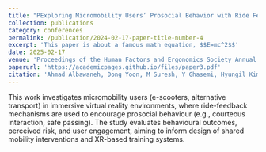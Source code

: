 ```yaml
---
title: "PExploring Micromobility Users’ Prosocial Behavior with Ride Feedback in Immersive Virtual Environments"
collection: publications
category: conferences
permalink: /publication/2024-02-17-paper-title-number-4
excerpt: 'This paper is about a famous math equation, $$E=mc^2$$'
date: 2025-02-17
venue: 'Proceedings of the Human Factors and Ergonomics Society Annual Meeting'
paperurl: 'https://academicpages.github.io/files/paper3.pdf'
citation: 'Ahmad Albawaneh, Dong Yoon, M Suresh, Y Ghasemi, Hyungil Kim, Kevin Salubre, … (2025). <i>Exploring Micromobility Users’ Prosocial Behavior with Ride Feedback in Immersive Virtual Environments</i>. In <i>Proceedings of the Human Factors and Ergonomics Society Annual Meeting</i>.'
---
```


This work investigates micromobility users (e-scooters, alternative transport) in immersive virtual reality environments, where ride-feedback mechanisms are used to encourage prosocial behaviour (e.g., courteous interaction, safe passing). The study evaluates behavioural outcomes, perceived risk, and user engagement, aiming to inform design of shared mobility interventions and XR-based training systems.




